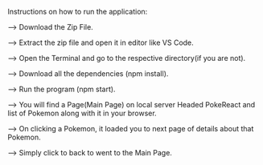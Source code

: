  Instructions on how to run the application:

 --> Download the Zip File.

 --> Extract the zip file and open it in editor like VS Code.

 --> Open the Terminal and go to the respective directory(if you are not).

 --> Download all the dependencies (npm install).

 --> Run the program (npm start).

 --> You will find a Page(Main Page) on local server Headed PokeReact and list of Pokemon along with it in your browser.

 --> On clicking a Pokemon, it loaded you to next page of details about that Pokemon.

 --> Simply click to back to went to the Main Page.
